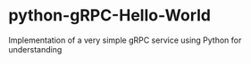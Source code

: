 # python-gRPC-Hello-World
Implementation of a very simple gRPC service using Python for understanding
